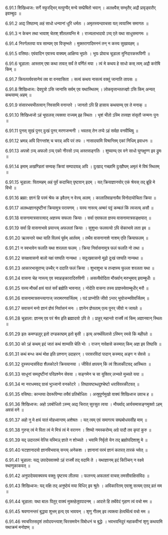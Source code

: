 6.91.1
शिखिध्वजः:
सर्गे स्फुरद्भिर् मत्पुण्यैर् मन्ये सम्प्रेषितो भवान् ।
अलक्ष्यैस् सम्भृतैर् अद्रौ प्रावृड्वातैर् इवाम्बुदः ॥


6.91.2
अद्य तिष्ठाम्य् अहं साधो धन्यानां धुरि धर्मतः ।
अमृतस्यन्दवचसा यत् त्वयास्मि समागतः ॥


6.91.3
न केचन तथा भावाश् चेतश् शीतलयन्ति मे ।
राज्यलाभादयो ऽप्य् एते यथा साधुसमागमः ॥


6.91.4
निरर्गलतया यत्र साम्यम् एव विजृम्भते ।
मुक्तरागादिमननं तन् न कस्य सुखावहम् ॥


6.91.5
वसिष्ठः:
एवंवादिन एवास्य वाक्यम् आक्षिप्य भूपतेः ।
भूयः प्रोवाच चूडाला मुनिदारकरूपिणी ॥


6.91.6
चूडाला:
आस्ताम् एषा कथा तावत् सर्वं ते वर्णितं मया ।
त्वं मे कथय हे साधो कस् त्वम् अद्रौ करोषि किम् ॥


6.91.7
कियत्पर्यवसानेयं तव वा वनवासिता ।
सत्यं कथय नासत्यं वक्तुं जानाति तापसः ॥


6.91.8
शिखिध्वजः:
देवपुत्रो ऽसि जानासि सर्वम् एव यथास्थितम् ।
लोकवृत्तान्ततज्ज्ञो ऽसि किम् अन्यत् कथयाम्य् अहम् ॥


6.91.9
संसारभयभीतत्वान् निवसामि वनान्तरे ।
जानतो ऽपि हि हासाय कथयाम्य् एव ते मनाक् ॥


6.91.10
शिखिध्वजो ऽहं भूपालस् त्यक्त्वा राज्यम् इह स्थितः ।
भृशं भीतो ऽस्मि तत्त्वज्ञ संसृतौ जन्मनः पुनः ॥


6.91.11
पुनस् सुखं पुनर् दुःखं पुनर् मरणजन्मनी ।
भवतस् तेन तप्ये ऽहं सर्वज्ञ वनवीथिषु ॥


6.91.12
भ्रमन्न् अपि दिगन्तांश् च चरन्न् अपि परं तपः ।
नासादयामि विश्रान्तिम् एकां निधिम् इवाधनः ॥


6.91.13
अपत्त्रो ऽप्य् अफलो ऽप्य् एको नीरसो ऽप्य् अस्तसङ्गतिः ।
शुष्याम्य् एव वने साधो घुणक्षुण्ण इव द्रुमः ॥


6.91.14
इमाम् अखण्डितां सम्यक् क्रियां सम्पादयन्न् अपि ।
दुःखाद् गच्छामि दुःखौघम् अमृतं मे विषं स्थितम् ॥


6.91.15
चूडाला:
पितामहम् अहं पूर्वं कदाचित् पृष्टवान् इदम् ।
यत् क्रियाज्ञानयोर् एकं श्रेयस् तद् ब्रूहि मे विभो ॥


6.91.16
ब्रह्मा:
ज्ञानं हि परमं श्रेयः क इवैतन् न वेत्त्य् अलम् ।
कालातिवाहनायैव विनोदायोचिता क्रिया ॥


6.91.17
अलब्धज्ञानदृष्टीनां क्रियामुत्र परायणम् ।
यस्य नास्त्य् अम्बरं पट्टं कम्बलं किं त्यजत्य् असौ ॥


6.91.18
वासनामात्रसारत्वाद् अज्ञस्य सफलाः क्रियाः ।
सर्वा एवाफला ज्ञस्य वासनामात्रसङ्क्षयात् ॥


6.91.19
सर्वा हि वासनाभावे प्रयान्त्य् अफलतां क्रियाः ।
सुशुभाः फलवत्यो ऽपि सेकाभावे लता इव ॥


6.91.20
ऋत्वन्तरे यथा याति विलयं पूर्वम् आर्तवम् ।
तथैव वासनानाशे नाशम् एति क्रियाफलम् ॥


6.91.21
न स्वभावेन फलति यथा शरलता फलम् ।
क्रिया निर्वासनामुत्र फलं फलति नो तथा ॥


6.91.22
सयक्षवासनो बालो यक्षं पश्यति नान्यथा ।
सदुःखवासनो मूढो दुःखं पश्यति नान्यथा ॥


6.91.23
आकारभासुराप्य् उच्चैर् न ददाति फलं क्रिया ।
शुभाशुभा च तज्ज्ञस्य फुल्ला शरलता यथा ॥


6.91.24
वासना चेह नास्त्य् एव स्वाहङ्कारादिरुपिणी ।
असत्यैवोदिता मौर्ख्यान् मरुभूमाव् इवाम्बुधीः ॥


6.91.25
यस्य मौर्ख्यं क्षयं यातं सर्वं ब्रह्मेति भावनात् ।
नोदेति वासना तस्य प्राज्ञस्येवाम्बुधीर् मरौ ॥


6.91.26
वासनामात्रसन्त्यागाज् जरामरणवर्जितम् ।
पदं प्राप्नोति जीवो ऽन्तर् भूयोजन्मविवर्जितम् ॥


6.91.27
सवासनं मनो ज्ञानं ज्ञेयं निर्वासनं मनः ।
ज्ञानेन ज्ञेयताम् एत्य पुनर् जीवो न जायते ॥


6.91.28
चूडाला:
ज्ञानम् एव परं श्रेय इति ब्रह्मादयो ऽपि ते ।
प्राहुर् महान्तो राजर्षे त्वं किम् अज्ञानवान् स्थितः ॥


6.91.29
इतः कमण्डलुर् इतो दण्डकाष्ठम् इतो बृसी ।
इत्य् अनर्थविलासे ऽस्मिन् रमसे किं महीपते ॥


6.91.30
को ऽहं कथम् इदं जातं कथं शाम्यति चेति भोः ।
राजन् नावेक्षसे कस्मात् किम् अज्ञ इव तिष्ठसि ॥


6.91.31
कथं बन्धः कथं मोक्ष इति प्रश्नान् उदाहरन् ।
परावरविदां पादान् कस्माद् अङ्ग न सेवसे ॥


6.91.32
दुस्स्पन्दसंविदा शैलकोटरे क्रिययानया ।
जीवितं क्षपयन् किं त्वं शिलाकीटवद् आस्थितः ॥


6.91.33
साधूनां समदृष्टीनां परिप्रश्नेन सेवया ।
सङ्गमेन च सा युक्तिर् लभ्यते मुच्यते यया ॥


6.91.34
मा नराधमवद् ग्रासं भुञ्जानो वनकोटरे ।
तिष्ठावष्टब्धदुश्चेष्टो धराविवरकीटवत् ॥


6.91.35
वसिष्ठः:
कान्तया देवरूपिण्या तयैवं प्रतिबोधितः ।
अस्रुपूर्णमुखो वाक्यं शिखिध्वज उवाच ह ॥


6.91.36
शिखिध्वजः:
अहो ऽवबोधितो ऽस्म्य् अद्य चिरात् सुरसुत त्वया ।
मौर्ख्याद् आर्यसमासङ्गमुक्तो ऽहम् अवसं वने ॥


6.91.37
अहो नु मे क्षयं यातं मोहध्वान्तम् अशेषतः ।
यत् त्वम् एवं समागत्य सम्प्रबोधयसीह माम् ॥


6.91.38
गुरुस् त्वं मे पिता त्वं मे मित्रं त्वं मे वरानन ।
शिष्यो नमस्करोम्य् अग्रे पादौ तव कृपां कुरु ॥


6.91.39
यद् उदारतमं वेत्सि यस्मिञ् ज्ञाते न शोच्यते ।
भवामि निर्वृतो येन तद् ब्रह्मोपदिशाशु मे ॥


6.91.40
घटज्ञानादयो ज्ञानविभवास् सन्त्य् अनेकशः ।
ज्ञानानां परमं ज्ञानं कतरत् तारकं भवेत् ॥


6.91.41
चूडाला:
यद्य् उपादेयवाक्यो ऽहं राजर्षे तद् वदामि ते ।
यथाज्ञानम् इदं किञ्चिन् न वक्ष्ये स्थाणुकाकवत् ॥


6.91.42
अनुपादेयवाक्यस्य वक्तुः पृष्टस्य लीलया ।
फलन्त्य् अफलतां वाचस् तमसीवाक्षिसंविदः ॥


6.91.43
शिखिध्वजः:
यद् वक्षि तद् अनुष्ठेयं मया विधिर् इव श्रुतेः ।
अविकारितम् एवाशु सत्यम् एतद् व्रतं मम ॥


6.91.44
चूडाला:
यथा बालः पितुर् वाक्यं मुक्तहेतूपपादनम् ।
आदत्ते हि तथैवेदं गृहाण त्वं वचो मम ॥


6.91.45
श्रवणानन्तरं बुद्ध्या शुभम् इत्य् एव भावयन् ।
शृणु गीतम् इव त्यक्त्वा हेत्वर्थित्वं वचो मम ॥


6.91.46
स्वचरितसदृशं तवोदयन्त्याश् चिरसमयेन विबोधनं च बुद्धेः ।
भवभयभिदुरं महाकवीनां शृणु कथयामि यथाक्रमं मनोज्ञम् ॥

